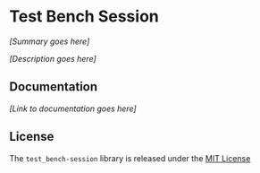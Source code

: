 # Test Bench Session

*[Summary goes here]*

*[Description goes here]*

## Documentation

*[Link to documentation goes here]*

## License

The `test_bench-session` library is released under the [MIT License](./MIT-License.txt)
